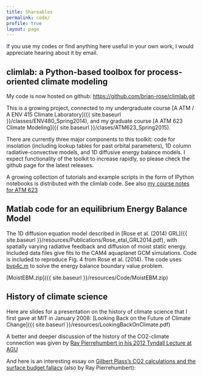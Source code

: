 ```yaml
---
title: Shareables
permalink: code/
profile: true
layout: page
---
```


If you use my codes or find anything here useful in your own work, I would appreciate hearing about it by email.

## climlab: a Python-based toolbox for process-oriented climate modeling

My code is now hosted on github: <https://github.com/brian-rose/climlab.git>

This is a growing project, connected to my undergraduate course [A ATM / A ENV 415 Climate Laboratory]({{ site.baseurl }}/classes/ENV480_Spring2014), and my graduate course [A ATM 623 Climate Modeling]({{ site.baseurl }}/clases/ATM623_Spring2015).

There are currently three major components to this toolkit: code for insolation (including lookup tables for past orbital parameters), 1D column radiative-convective models, and 1D diffusive energy balance models. I expect functionality of the toolkit to increase rapidly, so please check the github page for the latest releases.

A growing collection of tutorials and example scripts in the form of IPython notebooks is distributed with the climlab code.
See also [my course notes for ATM 623](http://nbviewer.ipython.org/github/brian-rose/ClimateModeling_courseware/blob/master/index.ipynb)

## Matlab code for an equilibrium Energy Balance Model
The 1D diffusion equation model described in [Rose et al. (2014) GRL]({{ site.baseurl }}/resources/Publications/Rose_etal_GRL2014.pdf), with spatially varying radiative feedback and diffusion of moist static energy. Included data files give fits to the CAM4 aquaplanet GCM simulations. Code is included to reproduce Fig. 4 from Rose et al. (2014). 
The code uses [bvp4c.m](http://www.mathworks.com/help/matlab/ref/bvp4c.html) to solve the energy balance boundary value problem.

[MoistEBM.zip]({{ site.baseurl }}/resources/Code/MoistEBM.zip)

## History of climate science 
Here are slides for a presentation on the history of climate science that I first gave at MIT in January 2008:
[Looking Back on the Future of Climate Change]({{ site.baseurl }}/resources/LookingBackOnClimate.pdf)

A better and deeper discussion of the history of the CO2-climate connection was given by [Ray Pierrehumbert in his 2012 Tyndall Lecture at AGU](http://fallmeeting.agu.org/2012/events/tyndall-lecture-gc43i-successful-predictions-video-on-demand/)

And here is an interesting essay on [Gilbert Plass’s CO2 calculations and the surface budget fallacy](http://www.realclimate.org/index.php/archives/2010/01/plass-and-the-surface-budget-fallacy/) (also by Ray Pierrehumbert):

